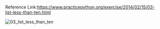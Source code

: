 Reference Link:https://www.practicepython.org/exercise/2014/02/15/03-list-less-than-ten.html

![03_list_less_than_ten](https://user-images.githubusercontent.com/3338753/51187245-5a82b080-1916-11e9-8150-3026d57d65b9.PNG)

